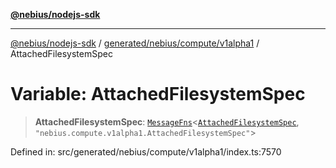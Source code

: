 [**@nebius/nodejs-sdk**](../../../../../README.md)

---

[@nebius/nodejs-sdk](../../../../../README.md) / [generated/nebius/compute/v1alpha1](../README.md) / AttachedFilesystemSpec

# Variable: AttachedFilesystemSpec

> **AttachedFilesystemSpec**: [`MessageFns`](../../../../../runtime/protos/core/interfaces/MessageFns.md)\<[`AttachedFilesystemSpec`](../interfaces/AttachedFilesystemSpec.md), `"nebius.compute.v1alpha1.AttachedFilesystemSpec"`\>

Defined in: src/generated/nebius/compute/v1alpha1/index.ts:7570
